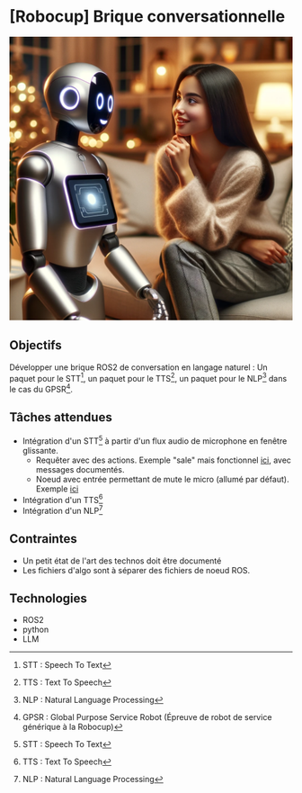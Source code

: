 # \[Robocup\] Brique conversationnelle

![trappe](img/convers_2.png)

## Objectifs

Développer une brique ROS2 de conversation en langage naturel : Un paquet pour le STT[^1], un paquet pour le TTS[^2], un paquet pour le NLP[^3] dans le cas du GPSR[^4]. 
  
[^1]: STT : Speech To Text  
[^2]: TTS : Text To Speech  
[^3]: NLP : Natural Language Processing  
[^4]: GPSR : Global Purpose Service Robot (Épreuve de robot de service générique à la Robocup)



## Tâches attendues
- Intégration d'un STT[^1] à partir d'un flux audio de microphone en fenêtre glissante. 
    - Requêter avec des actions. Exemple "sale" mais fonctionnel [ici](https://github.com/m0rph03nix/stt_nlu_ros), avec messages documentés.
    - Noeud avec entrée permettant de mute le micro (allumé par défaut). Exemple [ici](https://github.com/m0rph03nix/mic_manager)
- Intégration d'un TTS[^2]  
- Intégration d'un NLP[^3] 



## Contraintes
- Un petit état de l'art des technos doit être documenté
- Les fichiers d'algo sont à séparer des fichiers de noeud ROS.



## Technologies
- ROS2
- python
- LLM